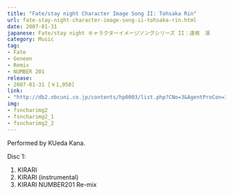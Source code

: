 ```yaml
---
title: "Fate/stay night Character Image Song II: Tohsaka Rin"
url: fate-stay-night-character-image-song-ii-tohsaka-rin.html
date: 2007-01-31
japanese: Fate/stay night キャラクターイメージソングシリーズ II：遠坂　凛
category: Music
tag:
- Fate
- Geneon
- Remix
- NUMBER 201
release:
- 2007-01-31 [￥1,050]
link:
- "http://db2.nbcuni.co.jp/contents/hp0003/list.php?CNo=3&AgentProCon=10769"
img:
- fsncharimg2
- fsncharimg2_1
- fsncharimg2_2
---
```


Performed by KUeda Kana.

Disc 1:
1. KIRARI
2. KIRARI (instrumental)
3. KIRARI NUMBER201 Re-mix